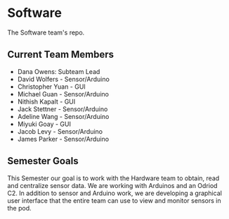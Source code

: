 # Software
The Software team's repo.

## Current Team Members
* Dana Owens: Subteam Lead
* David Wolfers - Sensor/Arduino
* Christopher Yuan - GUI
* Michael Guan - Sensor/Arduino
* Nithish Kapalt - GUI
* Jack Stettner - Sensor/Arduino
* Adeline Wang - Sensor/Arduino
* Miyuki Goay - GUI
* Jacob Levy - Sensor/Arduino
* James Parker - Sensor/Arduino


## Semester Goals
This Semester our goal is to work with the Hardware team to obtain, read and centralize sensor data. We are working with Arduinos and an Odriod C2. In addition to sensor and Arduino work, we are developing a graphical user interface that the entire team can use to view and monitor sensors in the pod.



